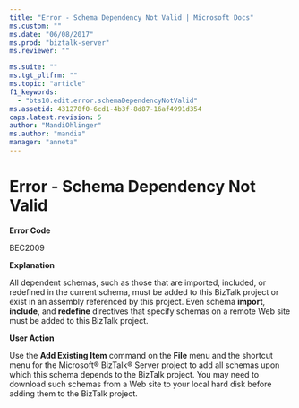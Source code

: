 ```yaml
---
title: "Error - Schema Dependency Not Valid | Microsoft Docs"
ms.custom: ""
ms.date: "06/08/2017"
ms.prod: "biztalk-server"
ms.reviewer: ""

ms.suite: ""
ms.tgt_pltfrm: ""
ms.topic: "article"
f1_keywords: 
  - "bts10.edit.error.schemaDependencyNotValid"
ms.assetid: 431278f0-6cd1-4b3f-8d87-16af4991d354
caps.latest.revision: 5
author: "MandiOhlinger"
ms.author: "mandia"
manager: "anneta"
---
```

# Error - Schema Dependency Not Valid
**Error Code**  
  
 BEC2009  
  
 **Explanation**  
  
 All dependent schemas, such as those that are imported, included, or redefined in the current schema, must be added to this BizTalk project or exist in an assembly referenced by this project. Even schema **import**, **include**, and **redefine** directives that specify schemas on a remote Web site must be added to this BizTalk project.  
  
 **User Action**  
  
 Use the **Add Existing Item** command on the **File** menu and the shortcut menu for the Microsoft® BizTalk® Server project to add all schemas upon which this schema depends to the BizTalk project. You may need to download such schemas from a Web site to your local hard disk before adding them to the BizTalk project.